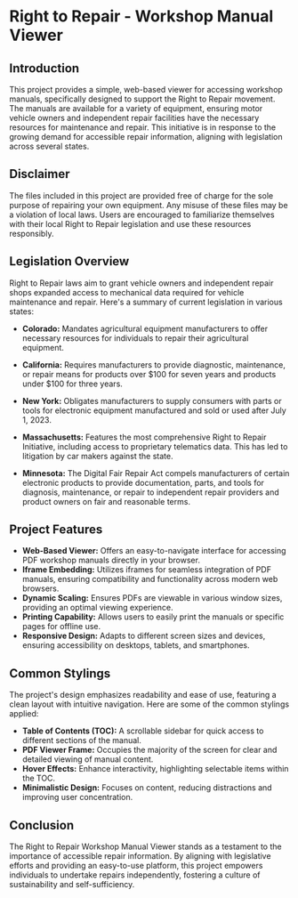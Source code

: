 # Right to Repair - Workshop Manual Viewer

## Introduction

This project provides a simple, web-based viewer for accessing workshop manuals, specifically designed to support the Right to Repair movement. The manuals are available for a variety of equipment, ensuring motor vehicle owners and independent repair facilities have the necessary resources for maintenance and repair. This initiative is in response to the growing demand for accessible repair information, aligning with legislation across several states.

## Disclaimer

The files included in this project are provided free of charge for the sole purpose of repairing your own equipment. Any misuse of these files may be a violation of local laws. Users are encouraged to familiarize themselves with their local Right to Repair legislation and use these resources responsibly.

## Legislation Overview

Right to Repair laws aim to grant vehicle owners and independent repair shops expanded access to mechanical data required for vehicle maintenance and repair. Here's a summary of current legislation in various states:

- **Colorado:** Mandates agricultural equipment manufacturers to offer necessary resources for individuals to repair their agricultural equipment.
  
- **California:** Requires manufacturers to provide diagnostic, maintenance, or repair means for products over $100 for seven years and products under $100 for three years.
  
- **New York:** Obligates manufacturers to supply consumers with parts or tools for electronic equipment manufactured and sold or used after July 1, 2023.
  
- **Massachusetts:** Features the most comprehensive Right to Repair Initiative, including access to proprietary telematics data. This has led to litigation by car makers against the state.
  
- **Minnesota:** The Digital Fair Repair Act compels manufacturers of certain electronic products to provide documentation, parts, and tools for diagnosis, maintenance, or repair to independent repair providers and product owners on fair and reasonable terms.

## Project Features

- **Web-Based Viewer:** Offers an easy-to-navigate interface for accessing PDF workshop manuals directly in your browser.
- **Iframe Embedding:** Utilizes iframes for seamless integration of PDF manuals, ensuring compatibility and functionality across modern web browsers.
- **Dynamic Scaling:** Ensures PDFs are viewable in various window sizes, providing an optimal viewing experience.
- **Printing Capability:** Allows users to easily print the manuals or specific pages for offline use.
- **Responsive Design:** Adapts to different screen sizes and devices, ensuring accessibility on desktops, tablets, and smartphones.

## Common Stylings

The project's design emphasizes readability and ease of use, featuring a clean layout with intuitive navigation. Here are some of the common stylings applied:

- **Table of Contents (TOC):** A scrollable sidebar for quick access to different sections of the manual.
- **PDF Viewer Frame:** Occupies the majority of the screen for clear and detailed viewing of manual content.
- **Hover Effects:** Enhance interactivity, highlighting selectable items within the TOC.
- **Minimalistic Design:** Focuses on content, reducing distractions and improving user concentration.

## Conclusion

The Right to Repair Workshop Manual Viewer stands as a testament to the importance of accessible repair information. By aligning with legislative efforts and providing an easy-to-use platform, this project empowers individuals to undertake repairs independently, fostering a culture of sustainability and self-sufficiency.
